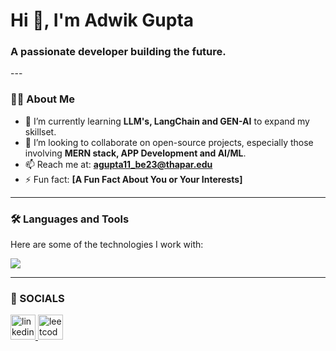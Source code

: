 <h1>Hi 👋, I'm Adwik Gupta</h1>
<h3>A passionate developer building the future.</h3>
---

### 🙋‍♂️ About Me

- 🌱 I’m currently learning **LLM's, LangChain and GEN-AI** to expand my skillset.
- 👯 I’m looking to collaborate on open-source projects, especially those involving **MERN stack, APP Development and AI/ML**.
- 📫 Reach me at: **agupta11_be23@thapar.edu**
- ⚡ Fun fact: **[A Fun Fact About You or Your Interests]**

---

### 🛠️ Languages and Tools

Here are some of the technologies I work with:

<p>
  <a href="https://skillicons.dev">
    <img src="https://skillicons.dev/icons?i=c,cpp,js,html,css,react,tailwind,python,postman,postgresql,mongodb,redis,docker,aws,git,github,firebase,mysql,bootstrap" />
  </a>
</p>

---

### 🔗 SOCIALS

<p>
  <a href="https://linkedin.com/in/adwik-gupta-4a06b229a/" target="_blank">
    <img src="https://raw.githubusercontent.com/rahuldkjain/github-profile-readme-generator/master/src/images/icons/Social/linked-in-alt.svg" alt="linkedin" height="40" />
  </a>
  <a href="https://leetcode.com/vegito7110/" target="_blank">
    <img src="https://raw.githubusercontent.com/rahuldkjain/github-profile-readme-generator/master/src/images/icons/Social/leet-code.svg" alt="leetcode" height="40" />
  </a>
</p>
<!--
**Vegito7110/Vegito7110** is a ✨ _special_ ✨ repository because its `README.md` (this file) appears on your GitHub profile.

Here are some ideas to get you started:
- 🔭 I’m currently working on **[Name of Your Project]**, a project that aims to [briefly describe the project's goal].
- 🔭 I’m currently working on ...
- 🌱 I’m currently learning ...
- 👯 I’m looking to collaborate on ...
- 🤔 I’m looking for help with ...
- 💬 Ask me about ...
- 📫 How to reach me: ...
- 😄 Pronouns: ...
- ⚡ Fun fact: ...
-->
